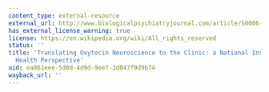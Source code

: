 ```yaml
---
content_type: external-resource
external_url: http://www.biologicalpsychiatryjournal.com/article/S0006-3223(15)00089-X/abstract
has_external_license_warning: true
license: https://en.wikipedia.org/wiki/All_rights_reserved
status: ''
title: 'Translating Oxytocin Neuroscience to the Clinic: a National Institute of Mental
  Health Perspective'
uid: ea861eee-5d0d-4d9d-9ee7-2d047f9d9b74
wayback_url: ''
---
```

